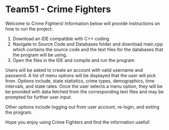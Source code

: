 # Team51 - Crime Fighters
Welcome to Crime Fighters! 
Information below will provide instructions on how to run the project:
1. Download an IDE compatible with C++ coding
2. Navigate to Source Code and Databases folder and download main.cpp which contains the source code and the text files for the databases that the program    will be using.
3. Open the files in the IDE and compile and run the program

Users will be asked to create an account with valid username and password. A list of menu options will be displayed that the user will pick from. Options include, state statistics, crime types, demographics, time intervals, and state rates. Once the user selects a menu option, they will be be provided with data fetched from the corresponding text files and may be prompted for further user input.

Other options include logging out from user account, re-login, and exiting the program.

Hope you enjoy using Crime Fighters and find the information useful!
